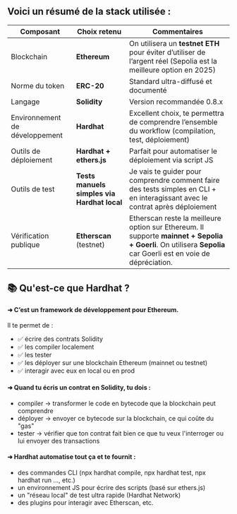 ## Voici un résumé de la stack utilisée :

| Composant                      | Choix retenu                                | Commentaires                                                                                                                                                   |
| ------------------------------ | ------------------------------------------- | -------------------------------------------------------------------------------------------------------------------------------------------------------------- |
| Blockchain                     | **Ethereum**                                | On utilisera un **testnet ETH** pour éviter d’utiliser de l’argent réel (Sepolia est la meilleure option en 2025)                                              |
| Norme du token                 | **ERC-20**                                  | Standard ultra-diffusé et documenté                                                                                                                            |
| Langage                        | **Solidity**                                | Version recommandée 0.8.x                                                                                                                                      |
| Environnement de développement | **Hardhat**                                 | Excellent choix, te permettra de comprendre l’ensemble du workflow (compilation, test, déploiement)                                                            |
| Outils de déploiement          | **Hardhat + ethers.js**                     | Parfait pour automatiser le déploiement via script JS                                                                                                          |
| Outils de test                 | **Tests manuels simples via Hardhat local** | Je vais te guider pour comprendre comment faire des tests simples en CLI + en interagissant avec le contrat après déploiement                                  |
| Vérification publique          | **Etherscan** (testnet)                     | Etherscan reste la meilleure option sur Ethereum. Il supporte **mainnet + Sepolia + Goerli**. On utilisera **Sepolia** car Goerli est en voie de dépréciation. |


## 📚 Qu'est-ce que Hardhat ?
#### ➜ C’est un framework de développement pour Ethereum.

Il te permet de :
- ✅ écrire des contrats Solidity
- ✅ les compiler localement
- ✅ les tester
- ✅ les déployer sur une blockchain Ethereum (mainnet ou testnet)
- ✅ interagir avec eux en local ou en prod

#### ➜ Quand tu écris un contrat en Solidity, tu dois :

- compiler → transformer le code en bytecode que la blockchain peut comprendre
- déployer → envoyer ce bytecode sur la blockchain, ce qui coûte du "gas"
- tester → vérifier que ton contrat fait bien ce que tu veux l'interroger ou lui envoyer des transactions

#### ➜ Hardhat automatise tout ça et te fournit :

- des commandes CLI (npx hardhat compile, npx hardhat test, npx hardhat run ..., etc.)
- un environnement JS pour écrire des scripts (basé sur ethers.js)
- un "réseau local" de test ultra rapide (Hardhat Network)
- des plugins pour interagir avec Etherscan, etc.

